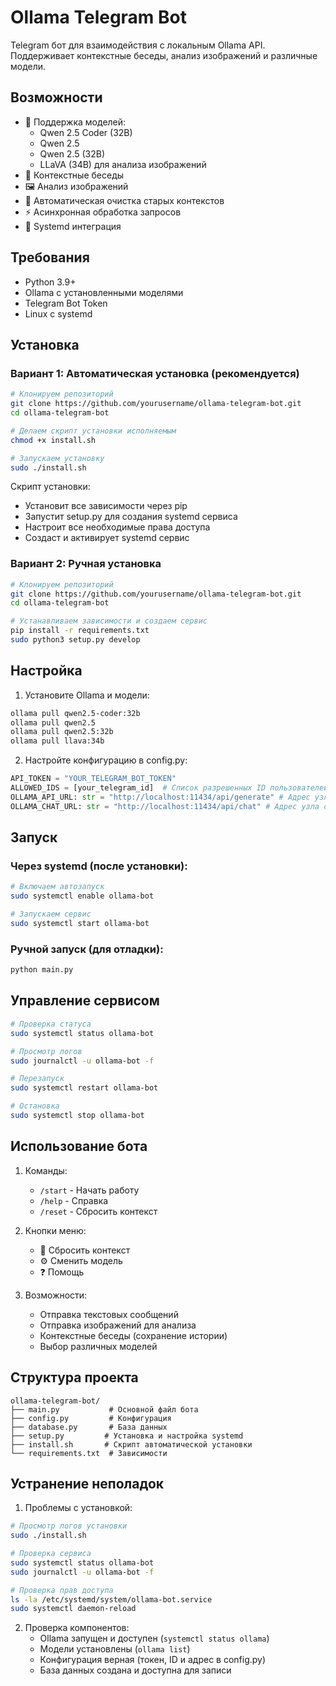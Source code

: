 # Ollama Telegram Bot

Telegram бот для взаимодействия с локальным Ollama API. Поддерживает контекстные беседы, анализ изображений и различные модели.

## Возможности

- 🤖 Поддержка моделей:
  - Qwen 2.5 Coder (32B)
  - Qwen 2.5
  - Qwen 2.5 (32B)
  - LLaVA (34B) для анализа изображений
- 💬 Контекстные беседы
- 🖼️ Анализ изображений
- 🔄 Автоматическая очистка старых контекстов
- ⚡ Асинхронная обработка запросов
- 🚀 Systemd интеграция

## Требования

- Python 3.9+
- Ollama с установленными моделями
- Telegram Bot Token
- Linux с systemd

## Установка

### Вариант 1: Автоматическая установка (рекомендуется)

```bash
# Клонируем репозиторий
git clone https://github.com/yourusername/ollama-telegram-bot.git
cd ollama-telegram-bot

# Делаем скрипт установки исполняемым
chmod +x install.sh

# Запускаем установку
sudo ./install.sh
```

Скрипт установки:

- Установит все зависимости через pip
- Запустит setup.py для создания systemd сервиса
- Настроит все необходимые права доступа
- Создаст и активирует systemd сервис

### Вариант 2: Ручная установка

```bash
# Клонируем репозиторий
git clone https://github.com/yourusername/ollama-telegram-bot.git
cd ollama-telegram-bot

# Устанавливаем зависимости и создаем сервис
pip install -r requirements.txt
sudo python3 setup.py develop
```

## Настройка

1. Установите Ollama и модели:

```bash
ollama pull qwen2.5-coder:32b
ollama pull qwen2.5
ollama pull qwen2.5:32b
ollama pull llava:34b
```

2. Настройте конфигурацию в config.py:

```python
API_TOKEN = "YOUR_TELEGRAM_BOT_TOKEN"
ALLOWED_IDS = [your_telegram_id]  # Список разрешенных ID пользователей
OLLAMA_API_URL: str = "http://localhost:11434/api/generate" # Адрес узла с Ollama
OLLAMA_CHAT_URL: str = "http://localhost:11434/api/chat" # Адрес узла с Ollama
```

## Запуск

### Через systemd (после установки):

```bash
# Включаем автозапуск
sudo systemctl enable ollama-bot

# Запускаем сервис
sudo systemctl start ollama-bot
```

### Ручной запуск (для отладки):

```bash
python main.py
```

## Управление сервисом

```bash
# Проверка статуса
sudo systemctl status ollama-bot

# Просмотр логов
sudo journalctl -u ollama-bot -f

# Перезапуск
sudo systemctl restart ollama-bot

# Остановка
sudo systemctl stop ollama-bot
```

## Использование бота

1. Команды:

   - `/start` - Начать работу
   - `/help` - Справка
   - `/reset` - Сбросить контекст

2. Кнопки меню:

   - 🔄 Сбросить контекст
   - ⚙️ Сменить модель
   - ❓ Помощь

3. Возможности:
   - Отправка текстовых сообщений
   - Отправка изображений для анализа
   - Контекстные беседы (сохранение истории)
   - Выбор различных моделей

## Структура проекта

```
ollama-telegram-bot/
├── main.py           # Основной файл бота
├── config.py         # Конфигурация
├── database.py       # База данных
├── setup.py         # Установка и настройка systemd
├── install.sh       # Скрипт автоматической установки
└── requirements.txt  # Зависимости
```

## Устранение неполадок

1. Проблемы с установкой:

```bash
# Просмотр логов установки
sudo ./install.sh

# Проверка сервиса
sudo systemctl status ollama-bot
sudo journalctl -u ollama-bot -f

# Проверка прав доступа
ls -la /etc/systemd/system/ollama-bot.service
sudo systemctl daemon-reload
```

2. Проверка компонентов:
   - Ollama запущен и доступен (`systemctl status ollama`)
   - Модели установлены (`ollama list`)
   - Конфигурация верная (токен, ID и адрес в config.py)
   - База данных создана и доступна для записи
